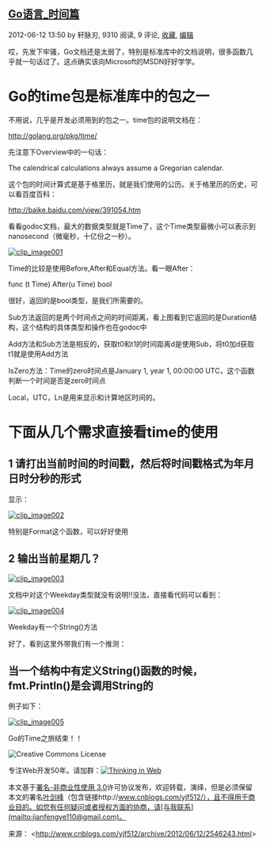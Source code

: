 

## [Go语言_时间篇](http://www.cnblogs.com/yjf512/archive/2012/06/12/2546243.html)

2012-06-12 13:50 by 轩脉刃, 9310 阅读, 9 评论, [收藏](http://www.cnblogs.com/yjf512/archive/2012/06/12/2546243.html#), [编辑](http://i.cnblogs.com/EditPosts.aspx?postid=2546243)

哎，先发下牢骚，Go文档还是太弱了，特别是标准库中的文档说明，很多函数几乎就一句话过了。这点确实该向Microsoft的MSDN好好学学。

 

# Go的time包是标准库中的包之一

不用说，几乎是开发必须用到的包之一。time包的说明文档在：

<http://golang.org/pkg/time/>

 

先注意下Overview中的一句话：

The calendrical calculations always assume a Gregorian calendar.

这个包的时间计算式是基于格里历，就是我们使用的公历。关于格里历的历史，可以看百度百科：

<http://baike.baidu.com/view/391054.htm>

 

看看godoc文档，最大的数据类型就是Time了，这个Time类型最微小可以表示到nanosecond（微毫秒，十亿份之一秒）。

[![clip_image001]()](http://images.cnblogs.com/cnblogs_com/yjf512/201206/201206121349473169.png)

 

Time的比较是使用Before,After和Equal方法。看一眼After：

func (t Time) After(u Time) bool

很好，返回的是bool类型，是我们所需要的。

 

Sub方法返回的是两个时间点之间的时间距离，看上图看到它返回的是Duration结构，这个结构的具体类型和操作也在godoc中

 

Add方法和Sub方法是相反的，获取t0和t1的时间距离d是使用Sub，将t0加d获取t1就是使用Add方法

 

IsZero方法：Time的zero时间点是January 1, year 1, 00:00:00 UTC，这个函数判断一个时间是否是zero时间点

 

Local，UTC，Ln是用来显示和计算地区时间的。

 

# 下面从几个需求直接看time的使用

## 1 请打出当前时间的时间戳，然后将时间戳格式为年月日时分秒的形式

显示：

[![clip_image002]()](http://images.cnblogs.com/cnblogs_com/yjf512/201206/201206121349478775.png)

特别是Format这个函数，可以好好使用

## 2 输出当前星期几？

[![clip_image003]()](http://images.cnblogs.com/cnblogs_com/yjf512/201206/201206121349481316.png)

 

文档中对这个Weekday类型就没有说明!!没法，直接看代码可以看到：

[![clip_image004]()](http://images.cnblogs.com/cnblogs_com/yjf512/201206/20120612134948270.png)

 

Weekday有一个String()方法

好了，看到这里外带我们有一个推测：

 

## 当一个结构中有定义String()函数的时候，fmt.Println()是会调用String的

例子如下：

[![clip_image005](https://kshttps0.wiz.cn/wiz-resource/89077880-eff4-11e0-a402-00237def97cc/e4c71e06-7f6d-4934-a7cd-60101bde810f/index_files/2fabfc7d-ff60-43f8-a64e-8283c50daf2a.png)](http://images.cnblogs.com/cnblogs_com/yjf512/201206/201206121349484763.png)

 

Go的Time之旅结束！！

![Creative Commons License](https://kshttps0.wiz.cn/wiz-resource/89077880-eff4-11e0-a402-00237def97cc/e4c71e06-7f6d-4934-a7cd-60101bde810f/index_files/e70b5faf-4e5b-450f-93d4-4ba8d88d3496.png)

专注Web开发50年。请加群：[![Thinking in Web](https://kshttps0.wiz.cn/wiz-resource/89077880-eff4-11e0-a402-00237def97cc/e4c71e06-7f6d-4934-a7cd-60101bde810f/index_files/9081bcfb-0bf5-4d9c-92a5-873f0d38fa49.png)](http://shang.qq.com/wpa/qunwpa?idkey=017d388202803b8f514317087f69ffabc5a1340342943a0fd8d3af1148653eb5)

本文基于[署名-非商业性使用 3.0](http://creativecommons.org/licenses/by-nc/3.0/deed.zh)许可协议发布，欢迎转载，演绎，但是必须保留本文的署名[叶剑峰](http://www.cnblogs.com/yjf512/)（包含链接http://www.cnblogs.com/yjf512/），且不得用于商业目的。如您有任何疑问或者授权方面的协商，请[与我联系](mailto:jianfengye110@gmail.com)。

来源： <<http://www.cnblogs.com/yjf512/archive/2012/06/12/2546243.html>>

